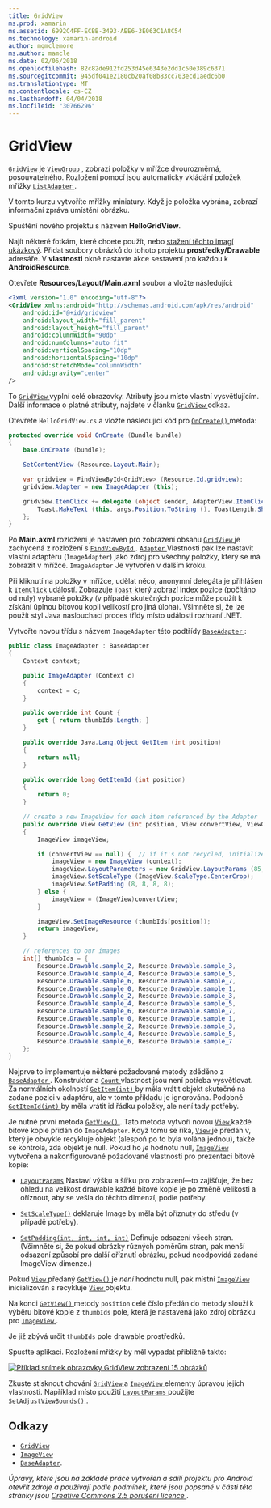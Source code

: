```yaml
---
title: GridView
ms.prod: xamarin
ms.assetid: 6992C4FF-ECBB-3493-AEE6-3E063C1A8C54
ms.technology: xamarin-android
author: mgmclemore
ms.author: mamcle
ms.date: 02/06/2018
ms.openlocfilehash: 82c82de912fd253d45e6343e2dd1c50e389c6371
ms.sourcegitcommit: 945df041e2180cb20af08b83cc703ecd1aedc6b0
ms.translationtype: MT
ms.contentlocale: cs-CZ
ms.lasthandoff: 04/04/2018
ms.locfileid: "30766296"
---
```

# <a name="gridview"></a>GridView

[`GridView`](https://developer.xamarin.com/api/type/Android.Widget.GridView/) je [ `ViewGroup` ](https://developer.xamarin.com/api/type/Android.Views.ViewGroup/) , zobrazí položky v mřížce dvourozměrná, posouvatelného. Rozložení pomocí jsou automaticky vkládání položek mřížky [ `ListAdapter` ](https://developer.xamarin.com/api/property/Android.App.ListActivity.ListAdapter/).

V tomto kurzu vytvoříte mřížky miniatury. Když je položka vybrána, zobrazí informační zpráva umístění obrázku.

Spuštění nového projektu s názvem **HelloGridView**.

Najít některé fotkám, které chcete použít, nebo [stažení těchto imagí ukázkový](http://developer.android.com/shareables/sample_images.zip). Přidat soubory obrázků do tohoto projektu **prostředky/Drawable** adresáře. V **vlastnosti** okně nastavte akce sestavení pro každou k **AndroidResource**.

Otevřete **Resources/Layout/Main.axml** soubor a vložte následující:

```xml
<?xml version="1.0" encoding="utf-8"?>
<GridView xmlns:android="http://schemas.android.com/apk/res/android"
    android:id="@+id/gridview"
    android:layout_width="fill_parent"
    android:layout_height="fill_parent"
    android:columnWidth="90dp"
    android:numColumns="auto_fit"
    android:verticalSpacing="10dp"
    android:horizontalSpacing="10dp"
    android:stretchMode="columnWidth"
    android:gravity="center"
/>
```

To [ `GridView` ](https://developer.xamarin.com/api/type/Android.Widget.GridView/) vyplní celé obrazovky. Atributy jsou místo vlastní vysvětlujícím. Další informace o platné atributy, najdete v článku [ `GridView` ](https://developer.xamarin.com/api/type/Android.Widget.GridView/) odkaz.

Otevřete `HelloGridView.cs` a vložte následující kód pro [ `OnCreate()` ](https://developer.xamarin.com/api/member/Android.App.Activity.OnCreate/p/Android.OS.Bundle/) metoda:

```csharp
protected override void OnCreate (Bundle bundle)
{
    base.OnCreate (bundle);

    SetContentView (Resource.Layout.Main);

    var gridview = FindViewById<GridView> (Resource.Id.gridview);
    gridview.Adapter = new ImageAdapter (this);

    gridview.ItemClick += delegate (object sender, AdapterView.ItemClickEventArgs args) {
        Toast.MakeText (this, args.Position.ToString (), ToastLength.Short).Show ();
    };
}
```

Po **Main.axml** rozložení je nastaven pro zobrazení obsahu [ `GridView` ](https://developer.xamarin.com/api/type/Android.Widget.GridView/) je zachycená z rozložení s [ `FindViewById` ](https://developer.xamarin.com/api/member/Android.App.Activity.FindViewById/). [ `Adapter` ](https://developer.xamarin.com/api/property/Android.Widget.AdapterView.RawAdapter/) Vlastnosti pak lze nastavit vlastní adaptéru (`ImageAdapter`) jako zdroj pro všechny položky, který se má zobrazit v mřížce. `ImageAdapter` Je vytvořen v dalším kroku.

Při kliknutí na položky v mřížce, udělat něco, anonymní delegáta je přihlášen k [ `ItemClick` ](https://developer.xamarin.com/api/event/Android.Widget.AdapterView.ItemClick/) událostí.
Zobrazuje [ `Toast` ](https://developer.xamarin.com/api/type/Android.Widget.Toast/) který zobrazí index pozice (počítáno od nuly) vybrané položky (v případě skutečných pozice může použít k získání úplnou bitovou kopii velikostí pro jiná úloha). Všimněte si, že lze použít styl Java naslouchací proces třídy místo události rozhraní .NET.

Vytvořte novou třídu s názvem `ImageAdapter` této podtřídy [ `BaseAdapter` ](https://developer.xamarin.com/api/type/Android.Widget.BaseAdapter/):

```csharp
public class ImageAdapter : BaseAdapter
{
    Context context;

    public ImageAdapter (Context c)
    {
        context = c;
    }

    public override int Count {
        get { return thumbIds.Length; }
    }

    public override Java.Lang.Object GetItem (int position)
    {
        return null;
    }

    public override long GetItemId (int position)
    {
        return 0;
    }

    // create a new ImageView for each item referenced by the Adapter
    public override View GetView (int position, View convertView, ViewGroup parent)
    {
        ImageView imageView;

        if (convertView == null) {  // if it's not recycled, initialize some attributes
            imageView = new ImageView (context);
            imageView.LayoutParameters = new GridView.LayoutParams (85, 85);
            imageView.SetScaleType (ImageView.ScaleType.CenterCrop);
            imageView.SetPadding (8, 8, 8, 8);
        } else {
            imageView = (ImageView)convertView;
        }

        imageView.SetImageResource (thumbIds[position]);
        return imageView;
    }

    // references to our images
    int[] thumbIds = {
        Resource.Drawable.sample_2, Resource.Drawable.sample_3,
        Resource.Drawable.sample_4, Resource.Drawable.sample_5,
        Resource.Drawable.sample_6, Resource.Drawable.sample_7,
        Resource.Drawable.sample_0, Resource.Drawable.sample_1,
        Resource.Drawable.sample_2, Resource.Drawable.sample_3,
        Resource.Drawable.sample_4, Resource.Drawable.sample_5,
        Resource.Drawable.sample_6, Resource.Drawable.sample_7,
        Resource.Drawable.sample_0, Resource.Drawable.sample_1,
        Resource.Drawable.sample_2, Resource.Drawable.sample_3,
        Resource.Drawable.sample_4, Resource.Drawable.sample_5,
        Resource.Drawable.sample_6, Resource.Drawable.sample_7
    };
}
```

Nejprve to implementuje některé požadované metody zděděno z [ `BaseAdapter` ](https://developer.xamarin.com/api/type/Android.Widget.BaseAdapter/). Konstruktor a [ `Count` ](https://developer.xamarin.com/api/property/Android.Widget.BaseAdapter.Count/) vlastnost jsou není potřeba vysvětlovat. Za normálních okolností [ `GetItem(int)` ](https://developer.xamarin.com/api/member/Android.Widget.BaseAdapter.GetItem/) by měla vrátit objekt skutečné na zadané pozici v adaptéru, ale v tomto příkladu je ignorována. Podobně [ `GetItemId(int)` ](https://developer.xamarin.com/api/member/Android.Widget.BaseAdapter.GetItemId/) by měla vrátit id řádku položky, ale není tady potřeby.

Je nutné první metoda [ `GetView()` ](https://developer.xamarin.com/api/member/Android.Widget.BaseAdapter.GetView/).
Tato metoda vytvoří novou [ `View` ](https://developer.xamarin.com/api/type/Android.Views.View/) každé bitové kopie přidán do `ImageAdapter`. Když tomu se říká, [ `View` ](https://developer.xamarin.com/api/type/Android.Views.View/) je předán v, který je obvykle recykluje objekt (alespoň po to byla volána jednou), takže se kontrola, zda objekt je null. Pokud ho *je* hodnotu null, [ `ImageView` ](https://developer.xamarin.com/api/type/Android.Widget.ImageView/) vytvořena a nakonfigurované požadované vlastnosti pro prezentaci bitové kopie:

- [`LayoutParams`](https://developer.xamarin.com/api/property/Android.Views.View.LayoutParameters/) Nastaví výšku a šířku pro zobrazení&mdash;to zajišťuje, že bez ohledu na velikost drawable každé bitové kopie je po změně velikosti a oříznout, aby se vešla do těchto dimenzí, podle potřeby.

- [`SetScaleType()`](https://developer.xamarin.com/api/member/Android.Widget.ImageView.SetScaleType/) deklaruje Image by měla být oříznuty do středu (v případě potřeby).

- [`SetPadding(int, int, int, int)`](https://developer.xamarin.com/api/member/Android.Views.View.SetPadding/) Definuje odsazení všech stran. (Všimněte si, že pokud obrázky různých poměrům stran, pak menší odsazení způsobí pro další oříznutí obrázku, pokud neodpovídá zadané ImageView dimenze.)

Pokud [ `View` ](https://developer.xamarin.com/api/type/Android.Views.View/) předaný [ `GetView()` ](https://developer.xamarin.com/api/member/Android.Widget.BaseAdapter.GetView/) je *není* hodnotu null, pak místní [ `ImageView` ](https://developer.xamarin.com/api/type/Android.Widget.ImageView/) inicializován s recykluje [ `View` ](https://developer.xamarin.com/api/type/Android.Views.View/) objektu.

Na konci [ `GetView()` ](https://developer.xamarin.com/api/member/Android.Widget.BaseAdapter.GetView/) metody `position` celé číslo předán do metody slouží k výběru bitové kopie z `thumbIds` pole, která je nastavená jako zdroj obrázku pro [ `ImageView` ](https://developer.xamarin.com/api/type/Android.Widget.ImageView/).

Je již zbývá určit `thumbIds` pole drawable prostředků.

Spusťte aplikaci. Rozložení mřížky by měl vypadat přibližně takto:

[![Příklad snímek obrazovky GridView zobrazení 15 obrázků](grid-view-images/helloviews4.png)](grid-view-images/helloviews4.png#lightbox)

Zkuste stisknout chování [ `GridView` ](https://developer.xamarin.com/api/type/Android.Widget.GridView/) a [ `ImageView` ](https://developer.xamarin.com/api/type/Android.Widget.ImageView/) elementy úpravou jejich vlastnosti. Například místo použití [ `LayoutParams` ](https://developer.xamarin.com/api/property/Android.Views.View.LayoutParameters/) použijte [ `SetAdjustViewBounds()` ](https://developer.xamarin.com/api/member/Android.Widget.ImageView.SetAdjustViewBounds/).


## <a name="references"></a>Odkazy

-   [`GridView`](https://developer.xamarin.com/api/type/Android.Widget.GridView/) 
-   [`ImageView`](https://developer.xamarin.com/api/type/Android.Widget.ImageView/)
-   [`BaseAdapter`](https://developer.xamarin.com/api/type/Android.Widget.BaseAdapter/).

*Úpravy, které jsou na základě práce vytvořen a sdílí projektu pro Android otevřít zdroje a používají podle podmínek, které jsou popsané v části této stránky jsou*
[*Creative Commons 2.5 porušení licence* ](http://creativecommons.org/licenses/by/2.5/).
